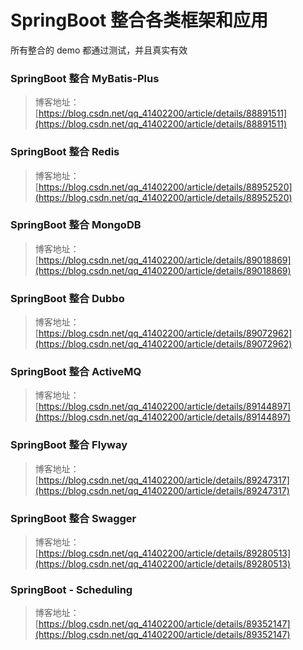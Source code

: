 # SpringBoot 整合各类框架和应用

所有整合的 demo 都通过测试，并且真实有效


### SpringBoot 整合 MyBatis-Plus
> 博客地址：[https://blog.csdn.net/qq_41402200/article/details/88891511](https://blog.csdn.net/qq_41402200/article/details/88891511)

### SpringBoot 整合 Redis
> 博客地址：[https://blog.csdn.net/qq_41402200/article/details/88952520](https://blog.csdn.net/qq_41402200/article/details/88952520)

### SpringBoot 整合 MongoDB
> 博客地址：[https://blog.csdn.net/qq_41402200/article/details/89018869](https://blog.csdn.net/qq_41402200/article/details/89018869)

### SpringBoot 整合 Dubbo
> 博客地址：[https://blog.csdn.net/qq_41402200/article/details/89072962](https://blog.csdn.net/qq_41402200/article/details/89072962)

### SpringBoot 整合 ActiveMQ
> 博客地址：[https://blog.csdn.net/qq_41402200/article/details/89144897](https://blog.csdn.net/qq_41402200/article/details/89144897)

### SpringBoot 整合 Flyway
> 博客地址：[https://blog.csdn.net/qq_41402200/article/details/89247317](https://blog.csdn.net/qq_41402200/article/details/89247317)

### SpringBoot 整合 Swagger
> 博客地址：[https://blog.csdn.net/qq_41402200/article/details/89280513](https://blog.csdn.net/qq_41402200/article/details/89280513)

### SpringBoot - Scheduling
> 博客地址：[https://blog.csdn.net/qq_41402200/article/details/89352147](https://blog.csdn.net/qq_41402200/article/details/89352147)
